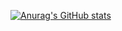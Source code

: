 [![Anurag's GitHub stats](https://github-readme-stats.vercel.app/api?username=UnendingGlory)](https://github.com/anuraghazra/github-readme-stats)
